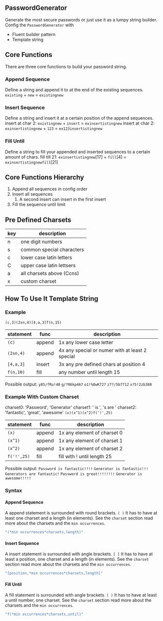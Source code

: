 ## PasswordGenerator
Generate the most secure passwords or just use it as a lumpy string builder.
Config the `PasswordGenerator` with
- Fluent builder pattern
- Template string

## Core Functions
There are three core functions to build your password string.
### Append Sequence
Define a string and append it to at the end of the existing sequences.
`existing` + `new` = `existingnew`
### Insert Sequence
Define a string and insert it at a certain position of the append sequences.
insert at char 2: `existingnew` + `insert` = `exinsertistingnew`
insert at char 2: `exinsertistingnew` + `123` = `ex123insertistingnew`
### Fill Until
Define a string to fill your appended and inserted sequences to a certain amount of chars.
fill till 21: `exinsertistingnew`\[17] + `fill`\[4] = `exinsertistingnewfill`\[21] 

## Core Functions Hierarchy
1. Append all sequences in config order
2. Insert all sequences
	1. A second insert can insert in the first insert
3. Fill the sequence until limit

## Pre Defined Charsets
| key | description |
| --- | --- |
| n | one digit numbers |
| s | common special characters |
| c | lower case latin letters |
| C | upper case latin lettsers |
| a | all charsets above (Ccns) |
| x | custom charset |

## How To Use It Template String
### Example
`(c,3)(2sn,4)[4,a,3]f(n,15)`

| statement | func | description |
| --- | --- | --- |
| `(c)` | append | 1x any lower case letter |
| `(2sn,4)` | append | 4x any special or numer with at least 2 special |
| `[4,a,3]` | insert | 3x any pre defined chars at position 4 |
| `f(n,10)` | fill | any number until length 15 |

Possible output:
`y85/fRu!40`
`g/?06kp467`
`o1!%0wK727`
`z7?/5b7712`
`x?5!2zb388`

### Example With Custom Charset
charset0: 'Password', 'Generator'
charset1: ' is ', 's are '
charset2: 'fantastic', 'great', 'awesome'
`(x)(x^1)(x^2)f('!',25)`

| statement | func | description |
| --- | --- | --- |
| `(x)` | append | 1x any element of charset 0 |
| `(x^1)` | append | 1x  any element of charset 1 |
| `(x^2)` | append | 1x  any element of charset 2 |
| `f('!',25)` | fill | fill with ! until length 25 |

Possible output:
`Password is fantastic!!!!`
`Generator is fantastic!!!`
`Generators are fantastic!`
`Password is great!!!!!!!!`
`Generator is awesome!!!!!`

### Syntax
#### Append Sequence
A append statement is surrounded with round brackets. `( )`
It has to have at least one charset and a length (in elements).
See the `charset` section read more about the charsets and the `min occurrences`.
```c#
"(*min occurrences*charsets,length)"
```
#### Insert Sequence
A insert statement is surrounded with angle brackets. `[ ]`
It has to have at least a position, one charset and a length (in elements).
See the `charset` section read more about the charsets and the `min occurrences`.
```c#
"[position,*min occurrences*charsets,length]"
```
#### Fill Until
A fill statement is surrounded with angle brackets. `( )`
It has to have at least a until number, one charset.
See the `charset` section read more about the charsets and the `min occurrences`.
```c#
"f(*min occurrences*charsets,until)"
```